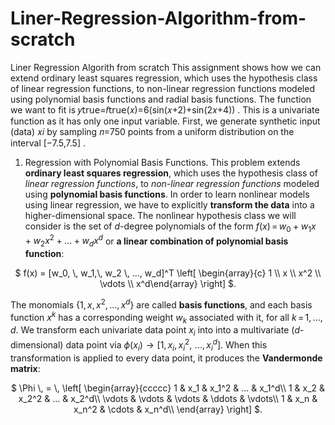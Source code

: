 # Liner-Regression-Algorithm-from-scratch
Liner Regression Algorith from scratch
This assignment shows how we can extend ordinary least squares regression, which uses the hypothesis class of linear regression functions, to non-linear regression functions modeled using polynomial basis functions and radial basis functions. The function we want to fit is  𝑦𝗍𝗋𝗎𝖾=𝑓𝗍𝗋𝗎𝖾(𝑥)=6(sin(𝑥+2)+sin(2𝑥+4)) . This is a univariate function as it has only one input variable. First, we generate synthetic input (data)  𝑥𝑖  by sampling  𝑛=750  points from a uniform distribution on the interval  [−7.5,7.5] .

1. Regression with Polynomial Basis Functions.
This problem extends **ordinary least squares regression**, which uses the hypothesis class of _linear regression functions_, to _non-linear regression functions_ modeled using **polynomial basis functions**. In order to learn nonlinear models using linear regression, we have to explicitly **transform the data** into a higher-dimensional space. The nonlinear hypothesis class we will consider is the set of $d$-degree polynomials of the form $f(x) \, = \, w_0 + w_1 x + w_2 x^2 + ... + w_d x^d$ or **a linear combination of polynomial basis function**:

<div align="center">
$
        f(x) = [w_0, \, w_1,\, w_2 \, ..., w_d]^T \left[ \begin{array}{c} 1 \\ x \\ x^2 \\ \vdots \\ x^d\end{array} \right]
$.
</div>

The monomials $\{ 1, \,  x, \, x^2, \, ..., \,  x^d\}$ are called **basis functions**, and each basis function $x^k$ has a corresponding weight $w_k$ associated with it, for all $k \, = \, 1, ..., d$. We transform each univariate data point $x_i$ into into a multivariate ($d$-dimensional) data point via  $\phi(x_i) \rightarrow [1, \,  x_i, \, x_i^2, \, \, ..., \,  x^d_i]$. When this transformation is applied to every data point, it produces the **Vandermonde matrix**:

<div align="center">
$
        \Phi \, = \,
        \left[
        \begin{array}{ccccc}
            1 &  x_1 & x_1^2 & ... &  x_1^d\\
            1 &  x_2 & x_2^2 & ... &  x_2^d\\
            \vdots &   \vdots & \vdots & \ddots &  \vdots\\
            1 &  x_n & x_n^2 & \cdots &  x_n^d\\
        \end{array}
        \right]
$.
</div>
